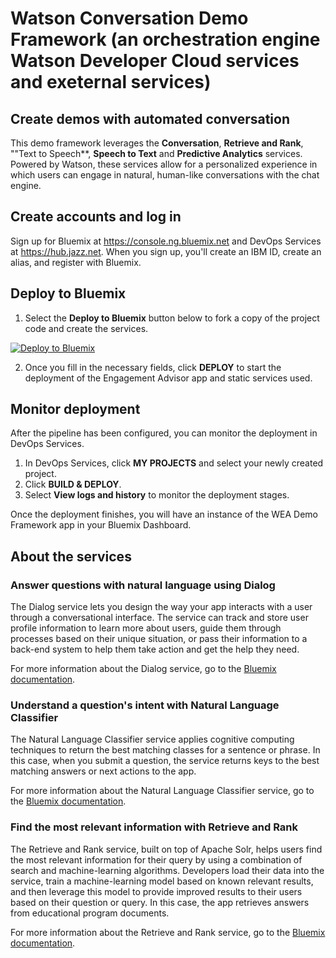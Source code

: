 # Watson Conversation Demo Framework (an orchestration engine Watson Developer Cloud services and exeternal services)

## Create demos with automated conversation
This demo framework leverages the **Conversation**, **Retrieve and Rank**, ""Text to Speech**, **Speech to Text** and **Predictive Analytics** services. Powered by Watson, these services allow for a personalized experience in which users can engage in natural, human-like conversations with the chat engine.

## Create accounts and log in

Sign up for Bluemix at https://console.ng.bluemix.net and DevOps Services at https://hub.jazz.net.
When you sign up, you'll create an IBM ID, create an alias, and register with Bluemix.

## Deploy to Bluemix

1. Select the **Deploy to Bluemix** button below to fork a copy of the project code and create the services.

  [![Deploy to Bluemix](https://bluemix.net/deploy/button.png)](https://bluemix.net/deploy?repository=https://github.com/mitchmason/watson-chat-orchestrator.git)

2.  Once you fill in the necessary fields, click **DEPLOY** to start the deployment of the Engagement Advisor app and static services used.

## Monitor deployment

After the pipeline has been configured, you can monitor the deployment in DevOps Services.

1. In DevOps Services, click **MY PROJECTS** and select your newly created project.
2. Click **BUILD & DEPLOY**.
3. Select **View logs and history** to monitor the deployment stages.

Once the deployment finishes, you will have an instance of the WEA Demo Framework app in your Bluemix Dashboard.

## About the services

### Answer questions with natural language using Dialog
The Dialog service lets you  design the way your app interacts with a user through a conversational interface. The service can track and store user profile information to learn more about users, guide them through processes based on their unique situation, or pass their information to a back-end system to help them take action and get the help they need.

For more information about the Dialog service, go to the [Bluemix documentation](https://www.ng.bluemix.net/docs/services/Dialog/index.html).

### Understand a question's intent with Natural Language Classifier
The Natural Language Classifier service applies cognitive computing techniques to return the best matching classes for a sentence or phrase. In this case, when you submit a question, the service returns keys to the best matching answers or next actions to the app.

For more information about the Natural Language Classifier service, go to the [Bluemix documentation](https://www.ng.bluemix.net/docs/services/NaturalLanguageClassifier/index.html).

### Find the most relevant information with Retrieve and Rank
The Retrieve and Rank service, built on top of Apache Solr,  helps users find the most relevant information for their query by using a combination of search and machine-learning algorithms. Developers load their data into the service, train a machine-learning model based on known relevant results, and then leverage this model to provide improved results to their users based on their question or query. In this case, the app retrieves answers from educational program documents.

For more information about the Retrieve and Rank service, go to the [Bluemix documentation](https://www.ng.bluemix.net/docs/services/RetrieveandRank/index.html).
